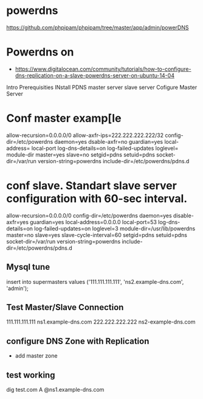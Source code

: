# powerdns
https://github.com/phpipam/phpipam/tree/master/app/admin/powerDNS

# Powerdns on  
* https://www.digitalocean.com/community/tutorials/how-to-configure-dns-replication-on-a-slave-powerdns-server-on-ubuntu-14-04

Intro
Prerequisities
INstall PDNS
master server slave server 
Cofigure Master Server

# Conf master examp[le
allow-recursion=0.0.0.0/0
allow-axfr-ips=222.222.222.222/32
config-dir=/etc/powerdns
daemon=yes
dsable-axfr=no
guardian=yes
local-address=
local-port
log-dns-details=on
log-failed-updates
loglevel=
module-dir
master=yes
slave=no
setgid=pdns
setuid=pdns
socket-dir=/var/run
version-string=powerdns
include-dir=/etc/powerdns/pdns.d

# conf slave. Standart slave server configuration with 60-sec interval.
allow-recursion=0.0.0.0/0
config-dir=/etc/powerdns
daemon=yes
disable-axfr=yes
guardian=yes
local-address=0.0.0.0
local-port=53
log-dns-details=on
log-failed-updates=on
loglevel=3
module-dir=/usr/lib/powerdns
master=no
slave=yes
slave-cycle-interval=60
setgid=pdns
setuid=pdns
socket-dir=/var/run
version-string=powerdns
include-dir=/etc/powerdns/pdns.d

## Mysql tune
insert into supermasters values ('111.111.111.111', 'ns2.example-dns.com', 'admin');

## Test Master/Slave Connection
111.111.111.111 ns1.example-dns.com
222.222.222.222 ns2-example-dns.com

## configure DNS Zone with Replication
- add master zone
## test working
dig test.com A @ns1.example-dns.com
